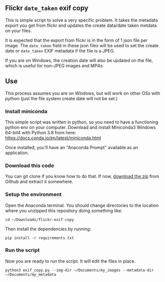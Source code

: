 ## Flickr `date_taken` exif copy
This is simple script to solve a very specific problem. It takes the metadata
export you get from flickr and updates the create data/date taken metdata on your files.

It is expected that the export from flickr is in the form of 1 json file per image.
The `date_taken` field in these json files will be used to set the create date or `date_taken`
EXIF metadata if the file is a JPEG.

If you are on Windows, the creation date will also be updated on the file, which is useful for 
non-JPEG images and MP4s.

## Use
This process assumes you are on Windows, but will work on other OSs with python (just the file 
system create date will not be set.)

### Install miniconda
This simple script was written in python, so you need to have a functioning python env
on your computer. Download and install Miniconda3 Windows 64-bit4 with Python 3.8 from here: https://docs.conda.io/en/latest/miniconda.html

Once installed, you'll have an "Anaconda Prompt" available as an application.

### Download this code
You can git clone if you know how to do that. If now, [download the zip](https://github.com/dkleissa/flickr-exif-copy/archive/refs/heads/main.zip) from Github and
extract it somewhere.

### Setup the environment
Open the Anaconda terminal. You should change directories to the location where you unzipped
this repository doing something like:

```
cd ~/Downloads/flickr-exif-copy
```

Then install the dependencies by running:

```
pip install -r requirements.txt
```

### Run the script
Now you are ready to run the script. It will edit the files in place.

```
python3 exif_copy.py --img-dir ~/Documents/my_images --metadata-dir ~/Documents/my_metadata
```


